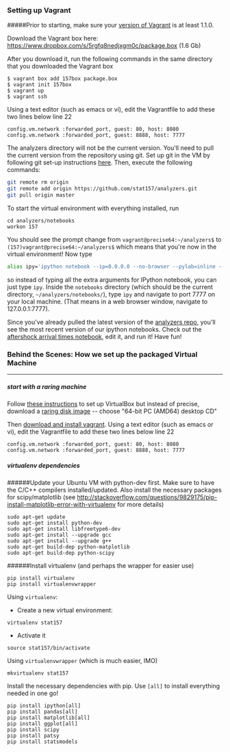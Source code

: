 ### Setting up Vagrant

#####Prior to starting, make sure your [version of Vagrant](http://downloads.vagrantup.com/) is at least 1.1.0. 

Download the Vagrant box here: https://www.dropbox.com/s/5rgfq8nedjxgm0c/package.box (1.6 Gb)

After you download it, run the following commands in the same directory that you downloaded the Vagrant box
```
$ vagrant box add 157box package.box
$ vagrant init 157box
$ vagrant up
$ vagrant ssh
```

Using a text editor (such as emacs or vi), edit the Vagrantfile to add these two lines below line 22
```
config.vm.network :forwarded_port, guest: 80, host: 8080
config.vm.network :forwarded_port, guest: 8888, host: 7777
```

The analyzers directory will not be the current version. You'll need to pull the current version from the repository using git. Set up git in the VM by following git set-up instructions [here](https://help.github.com/articles/set-up-git#platform-linux). Then, execute the following commands:
```sh
git remote rm origin
git remote add origin https://github.com/stat157/analyzers.git
git pull origin master
```

To start the virtual environment with everything installed, run
```
cd analyzers/notebooks
workon 157
```
 You should see the prompt change from
`vagrant@precise64:~/analyzers$` to `(157)vagrant@precise64:~/analyzers$`
 which means that you're now in the virtual environment! Now type
```sh
alias ipy='ipython notebook --ip=0.0.0.0 --no-browser --pylab=inline --script'
```
so instead of typing all the extra arguments for IPython notebook, you can just type `ipy`. Inside the `notebooks` directory (which should be the current directory, `~/analyzers/notebooks/`), type `ipy` and navigate to port 7777 on your local machine.  (That means in a web browser window, navigate to 127.0.0.1:7777).

Since you've already pulled the latest version of the [analyzers repo](https://github.com/stat157/analyzers), you'll see the most recent version of our ipython notebooks.  Check out the [aftershock arrival times notebook](https://github.com/stat157/analyzers/blob/master/notebooks/aftershock_arrival_plots.ipynb), edit it, and run it!  Have fun!



### Behind the Scenes: How we set up the packaged Virtual Machine
--------------------------------------------------------------------------------------------------------------
##### start with a raring machine

Follow [these instructions](https://github.com/stat157/homework-01) to set up VirtualBox but instead of precise, download a [raring disk image](http://releases.ubuntu.com/precise/) -- choose "64-bit PC (AMD64) desktop CD"

Then [download and install vagrant](http://vagrantup.com/).  Using a text editor (such as emacs or vi), edit the Vagrantfile to add these two lines below line 22
```
config.vm.network :forwarded_port, guest: 80, host: 8080
config.vm.network :forwarded_port, guest: 8888, host: 7777
```

##### virtualenv dependencies

######Update your Ubuntu VM with python-dev first. Make sure to have the C/C++ compilers installed/updated.
Also install the necessary packages for scipy/matplotlib (see http://stackoverflow.com/questions/9829175/pip-install-matplotlib-error-with-virtualenv 
for more details)
```
sudo apt-get update
sudo apt-get install python-dev
sudo apt-get install libfreetype6-dev
sudo apt-get install --upgrade gcc
sudo apt-get install --upgrade g++
sudo apt-get build-dep python-matplotlib
sudo apt-get build-dep python-scipy
```

######Install virtualenv (and perhaps the wrapper for easier use)
```
pip install virtualenv
pip install virtualenvwrapper
```

Using `virtualenv`:
* Create a new virtual environment:
```
virtualenv stat157
```
* Activate it
```
source stat157/bin/activate
```

Using `virtualenvwrapper` (which is much easier, IMO)
```
mkvirtualenv stat157
```

Install the necessary dependencies with pip. Use `[all]` to install everything needed in one go!
```
pip install ipython[all]
pip install pandas[all]
pip install matplotlib[all]
pip install ggplot[all]
pip install scipy
pip install patsy
pip install statsmodels
```
